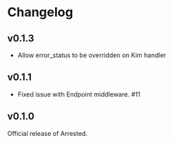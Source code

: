 Changelog
========================

v0.1.3
-----------------------

* Allow error_status to be overridden on Kim handler

v0.1.1
-----------------------

* Fixed issue with Endpoint middleware. #11

v0.1.0
-----------------------

Official release of Arrested.

